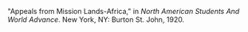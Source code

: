 "Appeals from Mission Lands-Africa," in *North American Students And World Advance*. New York, NY: Burton St. John, 1920.
